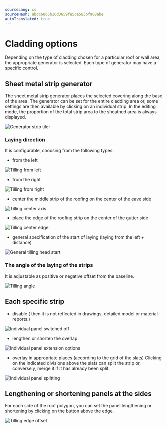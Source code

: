 ```yaml
---
sourceLang: cs
sourceHash: abdc6865b16d3659fe5da583bf908abe
autoTranslated: true
---
```


# Cladding options

Depending on the type of cladding chosen for a particular roof or wall area, the appropriate generator is selected. Each type of generator may have a specific control.

## Sheet metal strip generator

The sheet metal strip generator places the selected covering along the base of the area. The generator can be set for the entire cladding area or, some settings are then available by clicking on an individual strip. In the editing mode, the proportion of the total strip area to the sheathed area is always displayed.

![Generator strip tiler](img\generatorStripTiler.png)

### Laying direction

It is configurable, choosing from the following types:

- from the left

![Tilling from left](img\tillingFromLeft.png)

- from the right

![Tilling from right](img\tillingFromRight.png)

- center the middle strip of the roofing on the center of the eave side

![Tilling center axis](img\tillingCenterAxis.png)

- place the edge of the roofing strip on the center of the gutter side

![Tilling center edge](img\tillingCenterEdge.png)

- general specification of the start of laying (laying from the left + distance)

![General tilling head start](img\generalTillingHeadStart.png)

### The angle of the laying of the strips

It is adjustable as positive or negative offset from the baseline.

![Tilling angle](img\tillingAngle.png)

## Each specific strip
- disable ( then it is not reflected in drawings, detailed model or material reports.)

![Individual panel switched off](img\individualPanelSwitchedOff.png)

- lengthen or shorten the overlap

![Individual panel extension options](img\individualPanelExtensionOptions.png)

- overlay in appropriate places (according to the grid of the slats) Clicking on the indicated divisions above the slats can split the strip or, conversely, merge it if it has already been split.

![Individual panel splitting](img\individualPanelSplitting.png)

## Lengthening or shortening panels at the sides

For each side of the roof polygon, you can set the panel lengthening or shortening by clicking on the button above the edge.

![Tilling edge offset](img\tillingEdgeOffset.png)
